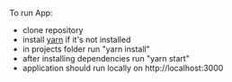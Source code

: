 To run App:
- clone repository
- install [yarn](https://yarnpkg.com) if it's not installed
- in projects folder run "yarn install"
- after installing dependencies run "yarn start"
- application should run locally on http://localhost:3000
